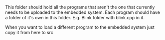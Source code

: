 This folder should hold all the programs that aren't the one that currently needs to be uploaded to the embedded system.
Each program should have a folder of it's own in this folder.
E.g. Blink folder with blink.cpp in it.

When you want to load a different program to the embedded system just copy it from here to src
